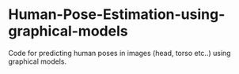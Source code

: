 # Human-Pose-Estimation-using-graphical-models

Code for predicting human poses in images (head, torso etc..) using graphical models. 
